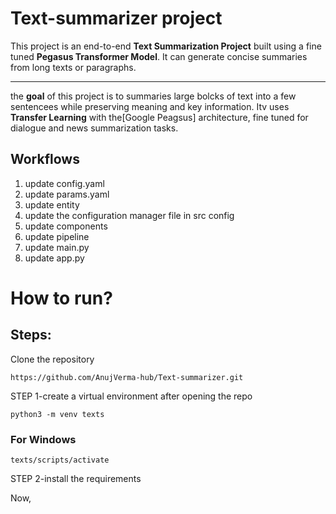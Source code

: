 # Text-summarizer project

This project is an end-to-end **Text Summarization Project** built using a fine tuned **Pegasus Transformer Model**.
It can generate concise summaries from long texts or paragraphs.

---

the **goal** of this project is to summaries large bolcks of text into a few sentencees while preserving meaning and key information.
Itv uses **Transfer Learning** with the[Google Peagsus] architecture, fine tuned for dialogue and news summarization tasks.

## Workflows

1. update config.yaml
2. update params.yaml
3. update entity
4. update the configuration manager file in src config
5. update components
6. update pipeline
7. update main.py
8. update app.py



# How to run?

## Steps:

Clone the repository

```
https://github.com/AnujVerma-hub/Text-summarizer.git
```


STEP 1-create a virtual environment after opening the repo 

```
python3 -m venv texts
```
### For Windows

```
texts/scripts/activate
```



STEP 2-install the requirements


Now,










